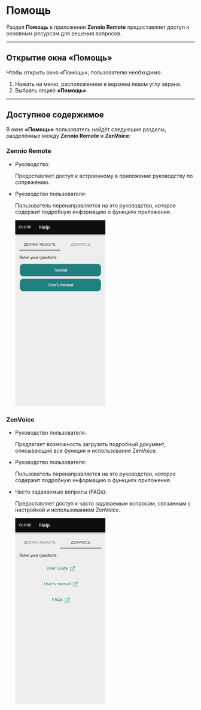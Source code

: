 # Помощь

Раздел **Помощь** в приложении **Zennio Remote** предоставляет доступ к основным ресурсам для решения вопросов.

------

## Открытие окна «Помощь»

Чтобы открыть окно «Помощь», пользователю необходимо:

1. Нажать на меню, расположенное в верхнем левом углу экрана.
2. Выбрать опцию **«Помощь»**.

------

## Доступное содержимое

В окне **«Помощь»** пользователь найдёт следующие разделы, разделённые между **Zennio Remote** и **ZenVoice**:

### Zennio Remote

- Руководство:

  Предоставляет доступ к встроенному в приложение руководству по сопряжению.

- Руководство пользователя:

  Пользователь перенаправляется на это руководство, которое содержит подробную информацию о функциях приложения.

  <img src="../images/help_zr-655c03cc0f08072c99957b4f25e3685a.png" alt="help_zr-655c03cc0f08072c99957b4f25e3685a.png" style="zoom: 67%;" />



### ZenVoice

- Руководство пользователя:

  Предлагает возможность загрузить подробный документ, описывающий все функции и использование ZenVoice.

- Руководство пользователя:

  Пользователь перенаправляется на это руководство, которое содержит подробную информацию о функциях приложения.

- Часто задаваемые вопросы (FAQs):

  Предоставляет доступ к часто задаваемым вопросам, связанным с настройкой и использованием ZenVoice.

  <img src="../images/help_zv-fe48861faf4024858f7f638eb0bc4c96.png" alt="help_zv-fe48861faf4024858f7f638eb0bc4c96" style="zoom:67%;" />

